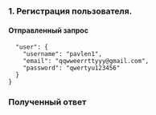 ### 1. Регистрация пользователя.

#### Отправленный запрос
```{
  "user": {
    "username": "pavlen1",
    "email": "qqwweerrttyyy@gmail.com",
    "password": "qwertyu123456"
  }
}
```

### Полученный ответ

```{"user":{"username":"pavlen1","email":"qqwweerrttyyy@gmail.com","token":"eyJhbGciOiJIUzI1NiIsInR5cCI6IkpXVCJ9.eyJpZCI6IjY4NzYzYWI0NWVmZjZlMWIwMGQyN2Y1MiIsInVzZXJuYW1lIjoicGF2bGVuMSIsImV4cCI6MTc1Nzc2Mjc0MSwiaWF0IjoxNzUyNTc4NzQxfQ.s-GK8-iICP5bm6Xt00pWbmilqy64pIdD-c1IXGATfuw"}}
```
